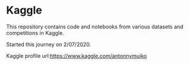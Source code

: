 # Kaggle
This repository contains code and notebooks from various datasets and competitions in Kaggle.

Started this journey on 2/07/2020.

Kaggle profile url:https://www.kaggle.com/antonnymuiko
